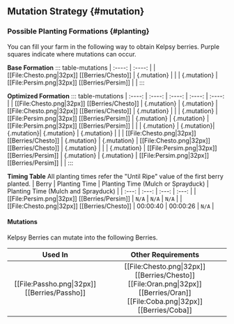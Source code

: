 ## Mutation Strategy {#mutation}

### Possible Planting Formations {#planting}

You can fill your farm in the following way to obtain Kelpsy berries. Purple squares indicate where mutations can occur.

**Base Formation**
::: table-mutations
| :----: | :----: |
| [[File:Chesto.png\|32px]] [[Berries/Chesto]] | {.mutation} | |
| {.mutation} | [[File:Persim.png\|32px]] [[Berries/Persim]] | |
:::

**Optimized Formation**
::: table-mutations
| :----: | :----: | :----: | :----: | :----: |
| [[File:Chesto.png\|32px]] [[Berries/Chesto]] | {.mutation} | {.mutation} | [[File:Chesto.png\|32px]] [[Berries/Chesto]] | {.mutation} | |
| {.mutation} | [[File:Persim.png\|32px]] [[Berries/Persim]] | {.mutation} | {.mutation} | [[File:Persim.png\|32px]] [[Berries/Persim]] | |
| {.mutation} | {.mutation}| {.mutation}| {.mutation} | {.mutation} | |
| [[File:Chesto.png\|32px]] [[Berries/Chesto]] | {.mutation} | {.mutation} | [[File:Chesto.png\|32px]] [[Berries/Chesto]] | {.mutation} | |
| {.mutation} | [[File:Persim.png\|32px]] [[Berries/Persim]] | {.mutation} | {.mutation} | [[File:Persim.png\|32px]] [[Berries/Persim]] | |
:::

**Timing Table**
All planting times refer the "Until Ripe" value of the first berry planted.
| Berry                                         | Planting Time | Planting Time (Mulch or Sprayduck)    | Planting Time (Mulch and Sprayduck)   |
| :---:                                         | :---:         | :---:                                 | :---:                                 |
| [[File:Persim.png\|32px]] [[Berries/Persim]]  | `N/A`         | `N/A`                                 | `N/A`                                 |
| [[File:Chesto.png\|32px]] [[Berries/Chesto]]  | 00:00:40      | 00:00:26                              | `N/A`                                 |

#### Mutations
Kelpsy Berries can mutate into the following Berries.

| Used In                                       | Other Requirements |
| :---:                                         | :---: |
| [[File:Passho.png\|32px]] [[Berries/Passho]]  | [[File:Chesto.png\|32px]] [[Berries/Chesto]] [[File:Oran.png\|32px]] [[Berries/Oran]] [[File:Coba.png\|32px]] [[Berries/Coba]] |